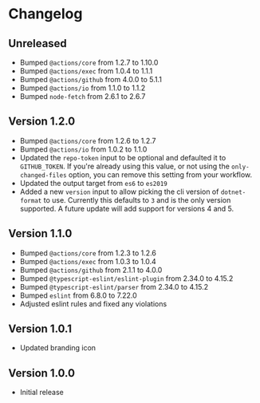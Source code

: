 # Changelog

## Unreleased

- Bumped `@actions/core` from 1.2.7 to 1.10.0
- Bumped `@actions/exec` from 1.0.4 to 1.1.1
- Bumped `@actions/github` from 4.0.0 to 5.1.1
- Bumped `@actions/io` from 1.1.0 to 1.1.2
- Bumped `node-fetch` from 2.6.1 to 2.6.7

## Version 1.2.0

- Bumped `@actions/core` from 1.2.6 to 1.2.7
- Bumped `@actions/io` from 1.0.2 to 1.1.0
- Updated the `repo-token` input to be optional and defaulted it to `GITHUB_TOKEN`. If you're already using this value, or not using the `only-changed-files` option, you can remove this setting from your workflow.
- Updated the output target from `es6` to `es2019`
- Added a new `version` input to allow picking the cli version of `dotnet-format` to use. Currently this defaults to `3` and is the only version supported. A future update will add support for versions 4 and 5.

## Version 1.1.0

- Bumped `@actions/core` from 1.2.3 to 1.2.6
- Bumped `@actions/exec` from 1.0.3 to 1.0.4
- Bumped `@actions/github` from 2.1.1 to 4.0.0
- Bumped `@typescript-eslint/eslint-plugin` from 2.34.0 to 4.15.2
- Bumped `@typescript-eslint/parser` from 2.34.0 to 4.15.2
- Bumped  `eslint` from 6.8.0 to 7.22.0
- Adjusted eslint rules and fixed any violations

## Version 1.0.1

- Updated branding icon

## Version 1.0.0

- Initial release
